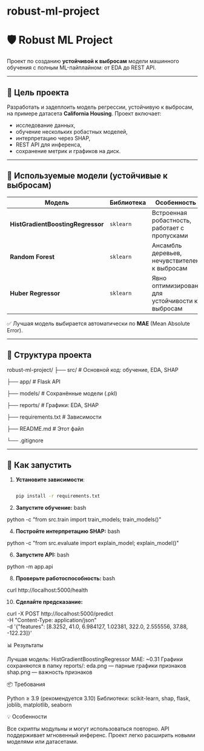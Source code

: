 # robust-ml-project
# 🛡️ Robust ML Project

Проект по созданию **устойчивой к выбросам** модели машинного обучения с полным ML-пайплайном: от EDA до REST API.

---

## 🎯 Цель проекта

Разработать и задеплоить модель регрессии, устойчивую к выбросам, на примере датасета **California Housing**. Проект включает:
- исследование данных,
- обучение нескольких робастных моделей,
- интерпретацию через SHAP,
- REST API для инференса,
- сохранение метрик и графиков на диск.

---

## 🧠 Используемые модели (устойчивые к выбросам)

| Модель | Библиотека | Особенность |
|--------|-----------|-------------|
| **HistGradientBoostingRegressor** | `sklearn` | Встроенная робастность, работает с пропусками |
| **Random Forest** | `sklearn` | Ансамбль деревьев, нечувствителен к выбросам |
| **Huber Regressor** | `sklearn` | Явно оптимизирован для устойчивости к выбросам |

✅ Лучшая модель выбирается автоматически по **MAE** (Mean Absolute Error).

---

## 📂 Структура проекта

robust-ml-project/
├── src/ # Основной код: обучение, EDA, SHAP

├── app/ # Flask API

├── models/ # Сохранённые модели (.pkl)

├── reports/ # Графики: EDA, SHAP

├── requirements.txt # Зависимости

├── README.md # Этот файл

└── .gitignore

---

## 🚀 Как запустить

1. **Установите зависимости**:
   ```bash
   
   pip install -r requirements.txt

2. **Запустите обучение:**
bash

python -c "from src.train import train_models; train_models()"

4. **Постройте интерпретацию SHAP:**
bash

python -c "from src.evaluate import explain_model; explain_model()"

6. **Запустите API:**
bash

python -m app.api

8. **Проверьте работоспособность:**
bash

curl http://localhost:5000/health

10. **Сделайте предсказание:**

curl -X POST http://localhost:5000/predict \
  -H "Content-Type: application/json" \
  -d '{"features": [8.3252, 41.0, 6.984127, 1.02381, 322.0, 2.555556, 37.88, -122.23]}'

📊 Результаты

Лучшая модель: HistGradientBoostingRegressor
MAE: ~0.31
Графики сохраняются в папку reports/:
eda.png — парные графики признаков
shap.png — важность признаков

📦 Требования

Python ≥ 3.9 (рекомендуется 3.10)
Библиотеки: scikit-learn, shap, flask, joblib, matplotlib, seaborn

💡 Особенности

Все скрипты модульны и могут использоваться повторно.
API поддерживает мгновенный инференс.
Проект легко расширить новыми моделями или датасетами.

